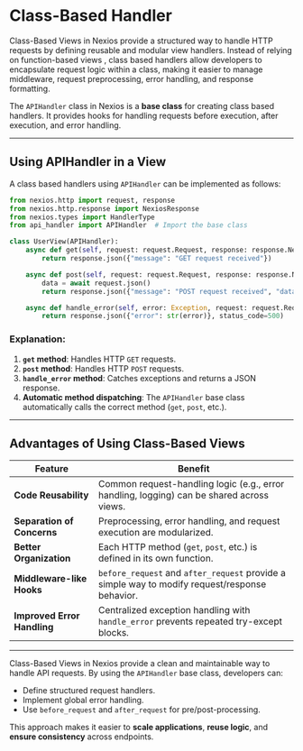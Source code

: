 # Class-Based Handler
Class-Based Views  in Nexios provide a structured way to handle HTTP requests by defining reusable and modular view handlers. Instead of relying on function-based views , class based handlers allow developers to encapsulate request logic within a class, making it easier to manage middleware, request preprocessing, error handling, and response formatting.

The `APIHandler` class in Nexios is a **base class** for creating class based handlers. It provides hooks for handling requests before execution, after execution, and error handling.

---

## Using APIHandler in a View
A class based handlers using `APIHandler` can be implemented as follows:

```python
from nexios.http import request, response
from nexios.http.response import NexiosResponse
from nexios.types import HandlerType
from api_handler import APIHandler  # Import the base class

class UserView(APIHandler):
    async def get(self, request: request.Request, response: response.NexiosResponse) -> NexiosResponse:
        return response.json({"message": "GET request received"})

    async def post(self, request: request.Request, response: response.NexiosResponse) -> NexiosResponse:
        data = await request.json()
        return response.json({"message": "POST request received", "data": data})

    async def handle_error(self, error: Exception, request: request.Request, response: response.NexiosResponse):
        return response.json({"error": str(error)}, status_code=500)
```

### Explanation:
1. **`get` method**: Handles HTTP `GET` requests.
2. **`post` method**: Handles HTTP `POST` requests.
3. **`handle_error` method**: Catches exceptions and returns a JSON response.
4. **Automatic method dispatching**: The `APIHandler` base class automatically calls the correct method (`get`, `post`, etc.).

---

## Advantages of Using Class-Based Views
| Feature | Benefit |
|---------|---------|
| **Code Reusability** | Common request-handling logic (e.g., error handling, logging) can be shared across views. |
| **Separation of Concerns** | Preprocessing, error handling, and request execution are modularized. |
| **Better Organization** | Each HTTP method (`get`, `post`, etc.) is defined in its own function. |
| **Middleware-like Hooks** | `before_request` and `after_request` provide a simple way to modify request/response behavior. |
| **Improved Error Handling** | Centralized exception handling with `handle_error` prevents repeated try-except blocks. |

---

Class-Based Views in Nexios provide a clean and maintainable way to handle API requests. By using the `APIHandler` base class, developers can:
- Define structured request handlers.
- Implement global error handling.
- Use `before_request` and `after_request` for pre/post-processing.

This approach makes it easier to **scale applications**, **reuse logic**, and **ensure consistency** across endpoints.

